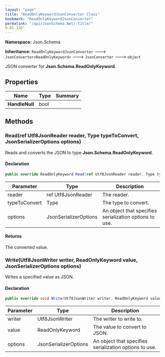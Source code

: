```yaml
---
layout: "page"
title: "ReadOnlyKeywordJsonConverter Class"
bookmark: "ReadOnlyKeywordJsonConverter"
permalink: "/api/JsonSchema.Net/:title/"
0.01.136"
---
```

**Namespace:** Json.Schema

**Inheritance:**
`ReadOnlyKeywordJsonConverter`
 🡒 
`JsonConverter<ReadOnlyKeyword>`
 🡒 
`JsonConverter`
 🡒 
`object`

JSON converter for **Json.Schema.ReadOnlyKeyword**.

## Properties

| Name | Type | Summary |
|---|---|---|
| **HandleNull** | bool |  |

## Methods

### Read(ref Utf8JsonReader reader, Type typeToConvert, JsonSerializerOptions options)

Reads and converts the JSON to type **Json.Schema.ReadOnlyKeyword**.

#### Declaration

```c#
public override ReadOnlyKeyword Read(ref Utf8JsonReader reader, Type typeToConvert, JsonSerializerOptions options)
```

| Parameter | Type | Description |
|---|---|---|
| reader | ref Utf8JsonReader | The reader. |
| typeToConvert | Type | The type to convert. |
| options | JsonSerializerOptions | An object that specifies serialization options to use. |


#### Returns

The converted value.

### Write(Utf8JsonWriter writer, ReadOnlyKeyword value, JsonSerializerOptions options)

Writes a specified value as JSON.

#### Declaration

```c#
public override void Write(Utf8JsonWriter writer, ReadOnlyKeyword value, JsonSerializerOptions options)
```

| Parameter | Type | Description |
|---|---|---|
| writer | Utf8JsonWriter | The writer to write to. |
| value | ReadOnlyKeyword | The value to convert to JSON. |
| options | JsonSerializerOptions | An object that specifies serialization options to use. |


